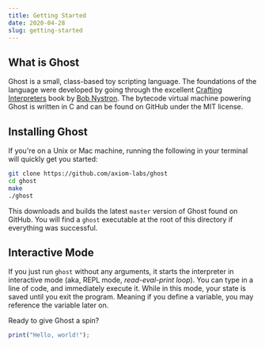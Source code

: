 ```yaml
---
title: Getting Started
date: 2020-04-28
slug: getting-started
---
```


## What is Ghost

Ghost is a small, class-based toy scripting language. The foundations of the language were developed by going through the excellent [Crafting Interpreters](https://craftinginterpreters.com/) book by [Bob Nystron](http://journal.stuffwithstuff.com/). The bytecode virtual machine powering Ghost is written in C and can be found on GitHub under the MIT license.

## Installing Ghost
If you're on a Unix or Mac machine, running the following in your terminal will quickly get you started:

```bash
git clone https://github.com/axiom-labs/ghost
cd ghost
make
./ghost
```

This downloads and builds the latest `master` version of Ghost found on GitHub. You will find a `ghost` executable at the root of this directory if everything was successful.

## Interactive Mode
If you just run `ghost` without any arguments, it starts the interpreter in interactive mode (aka, REPL mode, _read-eval-print loop_). You can type in a line of code, and immediately execute it. While in this mode, your state is saved until you exit the program. Meaning if you define a variable, you may reference the variable later on.

Ready to give Ghost a spin?

```javascript
print("Hello, world!");
```
